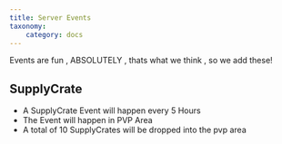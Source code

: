 ```yaml
---
title: Server Events
taxonomy:
    category: docs
---
```


Events are fun , ABSOLUTELY , thats what we think , so we add these!

## SupplyCrate
+ A SupplyCrate Event will happen every 5 Hours
+ The Event will happen in PVP Area 
+ A total of 10 SupplyCrates will be dropped into the pvp area
